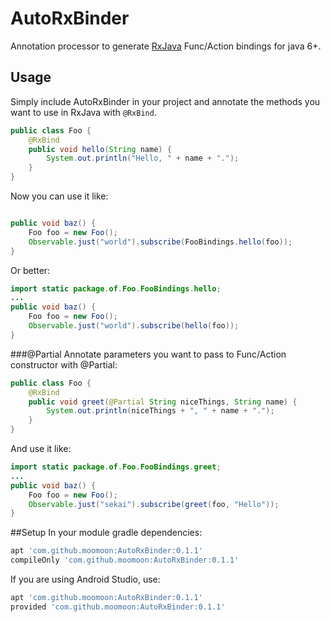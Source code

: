 # AutoRxBinder
Annotation processor to generate [RxJava](https://github.com/ReactiveX/RxJava) Func/Action bindings for java 6+.

## Usage
Simply include AutoRxBinder in your project and annotate the methods you want to use in RxJava with `@RxBind`.
```java
public class Foo {
    @RxBind
    public void hello(String name) {
        System.out.println("Hello, " + name + ".");
    }
}
```
Now you can use it like:
```java

public void baz() {
    Foo foo = new Foo();
    Observable.just("world").subscribe(FooBindings.hello(foo));
}
```
Or better:
```java
import static package.of.Foo.FooBindings.hello;
...
public void baz() {
    Foo foo = new Foo();
    Observable.just("world").subscribe(hello(foo));
}
```
###@Partial
Annotate parameters you want to pass to Func/Action constructor with @Partial:
```java
public class Foo {
    @RxBind
    public void greet(@Partial String niceThings, String name) {
        System.out.println(niceThings + ", " + name + ".");
    }
}
```
And use it like:
```java
import static package.of.Foo.FooBindings.greet;
...
public void baz() {
    Foo foo = new Foo();
    Observable.just("sekai").subscribe(greet(foo, "Hello"));
}
```

##Setup
In your module gradle dependencies:
```groovy
apt 'com.github.moomoon:AutoRxBinder:0.1.1'
compileOnly 'com.github.moomoon:AutoRxBinder:0.1.1'
```
If you are using Android Studio, use: 
```groovy
apt 'com.github.moomoon:AutoRxBinder:0.1.1'
provided 'com.github.moomoon:AutoRxBinder:0.1.1'
```


